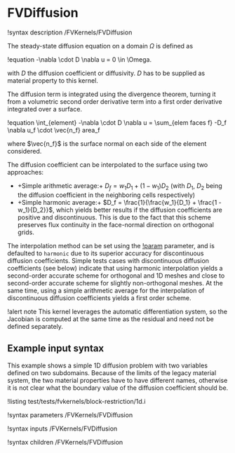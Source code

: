 # FVDiffusion

!syntax description /FVKernels/FVDiffusion

The steady-state diffusion equation on a domain $\Omega$ is defined as

!equation
-\nabla \cdot D \nabla u = 0 \in \Omega.

with $D$ the diffusion coefficient or diffusivity. $D$ has to be supplied as material property
to this kernel.

The diffusion term is integrated using the divergence theorem, turning it from a volumetric second
order derivative term into a first order derivative integrated over a surface.

!equation
\int_{element} -\nabla \cdot D \nabla u = \sum_{elem faces f} -D_f \nabla u_f \cdot \vec{n_f} area_f

where $\vec{n_f}$ is the surface normal on each side of the element considered.

The diffusion coefficient can be interpolated to the surface using two approaches:

- +Simple arithmetic average:+ $D_f = w_1 D_1 + (1-w_1) D_2$ (with $D_1$, $D_2$ being the diffusion
  coefficient in the neighboring cells respectively)
- +Simple harmonic average:+ $D_f = \frac{1}{\frac{w_1}{D_1} + \frac{1 - w_1}{D_2}}$, which yields better results
  if the diffusion coefficients are positive and discontinuous. This is due to the fact that this scheme preserves
  flux continuity in the face-normal direction on orthogonal grids.

The interpolation method can be set using the [!param](/FVKernels/FVDiffusion/coeff_interp_method) parameter,
and is defaulted to `harmonic` due to its superior accuracy for discontinuous diffusion coefficients.
Simple tests cases with discontinuous diffusion coefficients (see below)
indicate that using harmonic interpolation yields a second-order accurate
scheme for orthogonal and 1D meshes and close to second-order accurate scheme for slightly
non-orthogonal meshes. At the same time, using a simple arithmetic average for the interpolation of
discontinuous diffusion coefficients yields a first order scheme.

!alert note
This kernel leverages the automatic differentiation system, so the Jacobian is
computed at the same time as the residual and need not be defined separately.

## Example input syntax

This example shows a simple 1D diffusion problem with two variables defined on two subdomains.
Because of the limits of the legacy material system, the two material properties have to have different
names, otherwise it is not clear what the boundary value of the diffusion coefficient should be.

!listing test/tests/fvkernels/block-restriction/1d.i

!syntax parameters /FVKernels/FVDiffusion

!syntax inputs /FVKernels/FVDiffusion

!syntax children /FVKernels/FVDiffusion
